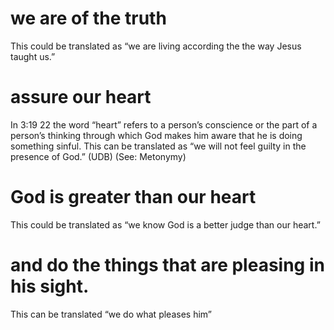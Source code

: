 
 # we are of the truth 
   This could be translated as “we are living according the the way
  Jesus taught us.”
  # assure our heart
   In 3:19
  22 the word “heart” refers to a person’s conscience or the part
  of a person’s thinking through which God makes him aware that he is doing something
  sinful. This can be translated as “we will not feel guilty in the presence of God.” (UDB)
  (See: Metonymy)
  # God is greater than our heart 
   This could be translated as “we know God is a better
  judge than our heart.”
  # and do the things that are pleasing in his sight. 
   This can be translated “we do what
  pleases him”
 

